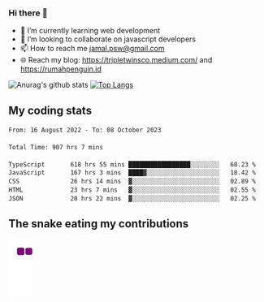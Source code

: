 ### Hi there 👋

<!--
**padepokanpenguin/padepokanpenguin** is a ✨ _special_ ✨ repository because its `README.md` (this file) appears on your GitHub profile.
-->

- 🌱 I’m currently learning  web development
- 👯 I’m looking to collaborate on javascript developers
- 📫 How to reach me jamal.psw@gmail.com
- 🌐 Reach my blog:
   https://tripletwinsco.medium.com/ and
   https://rumahpenguin.id

![Anurag's github stats](https://github-readme-stats.vercel.app/api?username=padepokanpenguin&count_private=true&disable_animations=false&show_icons=true&theme=default)
[![Top Langs](https://github-readme-stats.vercel.app/api/top-langs/?username=padepokanpenguin&theme=default&layout=compact)](https://github.com/padepokanpenguin)

## My coding stats

<!--START_SECTION:waka-->

```txt
From: 16 August 2022 - To: 08 October 2023

Total Time: 907 hrs 7 mins

TypeScript       618 hrs 55 mins █████████████████░░░░░░░░   68.23 %
JavaScript       167 hrs 3 mins  ████▓░░░░░░░░░░░░░░░░░░░░   18.42 %
CSS              26 hrs 14 mins  ▓░░░░░░░░░░░░░░░░░░░░░░░░   02.89 %
HTML             23 hrs 7 mins   ▓░░░░░░░░░░░░░░░░░░░░░░░░   02.55 %
JSON             20 hrs 22 mins  ▓░░░░░░░░░░░░░░░░░░░░░░░░   02.25 %
```

<!--END_SECTION:waka-->


## The snake eating my contributions
![snake gif](https://github.com/padepokanpenguin/padepokanpenguin/blob/output/github-contribution-grid-snake.gif)
